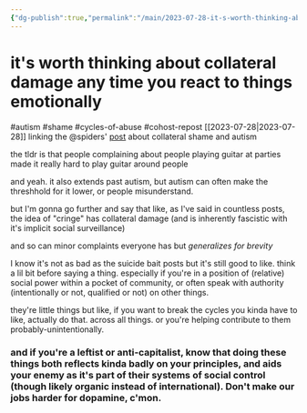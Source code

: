 ```yaml
---
{"dg-publish":true,"permalink":"/main/2023-07-28-it-s-worth-thinking-about-collateral-damage-any-time-you-react-to-things-emotionally/"}
---
```


# it's worth thinking about collateral damage any time you react to things emotionally
#autism #shame #cycles-of-abuse #cohost-repost
[[2023-07-28\|2023-07-28]]
linking the @spiders' [post](https://cohost.org/spiders/post/2250541-explaining-to-my-fri) about collateral shame and autism

the tldr is that people complaining about people playing guitar at parties made it really hard to play guitar around people

and yeah. it also extends past autism, but autism can often make the threshhold for it lower, or people misunderstand.

but I'm gonna go further and say that like, as I've said in countless posts, the idea of "cringe" has collateral damage (and is inherently fascistic with it's implicit social surveillance)

and so can minor complaints everyone has but _generalizes for brevity_

I know it's not as bad as the suicide bait posts but it's still good to like. think a lil bit before saying a thing. especially if you're in a position of (relative) social power within a pocket of community, or often speak with authority (intentionally or not, qualified or not) on other things.

they're little things but like, if you want to break the cycles you kinda have to like, actually do that. across all things. or you're helping contribute to them probably-unintentionally.

### and if you're a leftist or anti-capitalist, know that doing these things both reflects kinda badly on your principles, and aids your enemy as it's part of their systems of social control (though likely organic instead of international). Don't make our jobs harder for dopamine, c'mon.